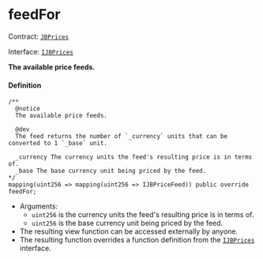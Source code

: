 # feedFor

Contract: [`JBPrices`](/dev/deprecated/v2/contracts/jbprices/README.md)

Interface: [`IJBPrices`](/dev/deprecated/v2/interfaces/ijbprices.md)

**The available price feeds.**

#### Definition

```
/** 
  @notice 
  The available price feeds.

  @dev
  The feed returns the number of `_currency` units that can be converted to 1 `_base` unit.

  _currency The currency units the feed's resulting price is in terms of.
  _base The base currency unit being priced by the feed.
*/
mapping(uint256 => mapping(uint256 => IJBPriceFeed)) public override feedFor;
```

* Arguments:
  * `uint256` is the currency units the feed's resulting price is in terms of.
  * `uint256` is the base currency unit being priced by the feed.
* The resulting view function can be accessed externally by anyone.
* The resulting function overrides a function definition from the [`IJBPrices`](/dev/deprecated/v2/interfaces/ijbprices.md) interface.
